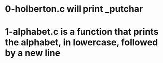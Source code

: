 # 0-holberton.c will print _putchar
# 1-alphabet.c is a function that prints the alphabet, in lowercase, followed by a new line
